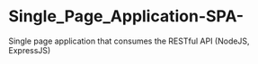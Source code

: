 # Single_Page_Application-SPA-
Single page application that consumes the RESTful API (NodeJS, ExpressJS)

